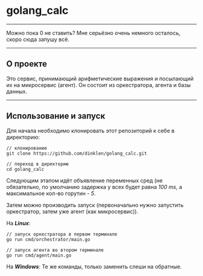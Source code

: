 # golang_calc

---

Можно пока 0 не ставить? Мне серьёзно очень немного осталось, скоро сюда запушу всё.

---

## О проекте
Это сервис, принимающий арифметические выражения и посылающий их на микросервис (агент). Он состоит из оркестратора, агента и базы данных.

---

## Использование и запуск
Для начала необходимо клонировать этот репозиторий к себе в директорию:

```
// клонирование
git clone https://github.com/dinklen/golang_calc.git

// переход в директорию
cd golang_calc
```

Следующим этапом идёт объявление переменных сред (не обязательно, по умолчанию задержка у всех будет равна *100 ms*, а максимальное кол-во горутин - *5*.

Затем можно производить запуск (первоначально нужно запустить оркестратор, затем уже агент (как микросервис)).

На ***Linux***:
```
// запуск оркестратора в первом терминале
go run cmd/orchestrator/main.go

// запуск агента во втором терминале
go run cmd/agent/main.go
```

На ***Windows***:
Те же команды, только заменить слеши на обратные.

